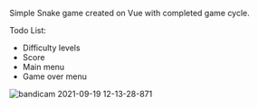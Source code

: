 Simple Snake game created on Vue with completed game cycle.

Todo List:
- Difficulty levels
- Score
- Main menu
- Game over menu

![bandicam 2021-09-19 12-13-28-871](https://user-images.githubusercontent.com/24423216/133913236-4e67843c-4586-4579-b3b0-e7ecabd424ad.gif)

